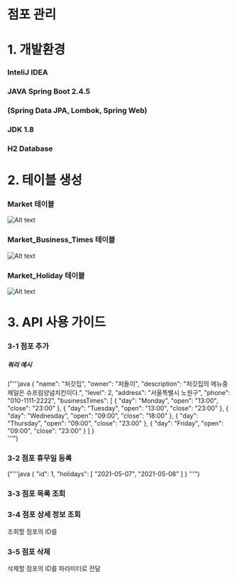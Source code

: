 점포 관리 
==========
# 1. 개발환경


### InteliJ IDEA 


### JAVA Spring Boot 2.4.5     
### (Spring Data JPA, Lombok, Spring Web)

 
### JDK 1.8
   
### H2 Database

# 2. 테이블 생성   

### Market 테이블 
![Alt text](https://imgdb.in/iDGn.png)   

### Market_Business_Times 테이블   
![Alt text](https://imgdb.in/iDGs.png)

### Market_Holiday 테이블
![Alt text](https://imgdb.in/iDGt.png)

# 3. API 사용 가이드   
### 3-1 점포 추가   
##### 쿼리 예시   
("'''java
{
	"name": "처갓집",
	"owner": "처돌이",
	"description": "처갓집의 메뉴중 제일은 슈프림양념치킨이다.",
	"level": 2,
	"address": "서울특별시 노원구",
	"phone": "010-1111-2222",
	"businessTimes": [
		{
			"day": "Monday",
			"open": "13:00",
			"close": "23:00"
		},
		{
			"day": "Tuesday",
			"open": "13:00",
			"close": "23:00"
		},
		{
			"day": "Wednesday",
			"open": "09:00",
			"close": "18:00"
		},
		{
			"day": "Thursday",
			"open": "09:00",
			"close": "23:00"
		},
		{
			"day": "Friday",
			"open": "09:00",
			"close": "23:00"
		}
	]
}   
'''")

### 3-2 점포 휴무일 등록   
("'''java
{
 "id": 1,
 "holidays": [
 "2021-05-07",
 "2021-05-08"
 ]
}
'''")

### 3-3 점포 목록 조회   


### 3-4 점포 상세 정보 조회
조회할 점포의 ID를 

### 3-5 점포 삭제
삭제할 점포의 ID를 파라미터로 전달


